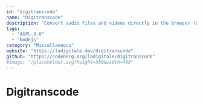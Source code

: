 ```yaml
---
id: "digitranscode"
name: "Digitranscode"
description: "Convert audio files and videos directly in the browser (documentation in French)."
tags:
  - "AGPL-3.0"
  - "Nodejs"
category: "Miscellaneous"
website: "https://ladigitale.dev/digitranscode"
github: "https://codeberg.org/ladigitale/digitranscode"
#image: "/placeholder.svg?height=300&width=400"
---
```


# Digitranscode
